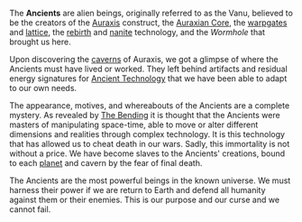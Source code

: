 The **Ancients** are alien beings, originally referred to as the Vanu, believed
to be the creators of the [Auraxis](../locations/Auraxis.md) construct, the
[Auraxian Core](../items/Auraxian_Core.md), the
[warpgates](../locations/Warpgate.md) and [lattice](Lattice.md), the
[rebirth](Respawn.md) and [nanite](../items/NTU.md) technology, and the
_Wormhole_ that brought us here.

Upon discovering the [caverns](../locations/Caverns.md) of Auraxis, we got a
glimpse of where the Ancients must have lived or worked. They left behind
artifacts and residual energy signatures for
[Ancient Technology](Ancient_Technology.md) that we have been able to adapt to
our own needs.

The appearance, motives, and whereabouts of the Ancients are a complete mystery.
As revealed by [The Bending](../etc/The_Bending.md) it is thought that the
Ancients were masters of manipulating space-time, able to move or alter
different dimensions and realities through complex technology. It is this
technology that has allowed us to cheat death in our wars. Sadly, this
immortality is not without a price. We have become slaves to the Ancients'
creations, bound to each [planet](../locations/Planet.md) and cavern by the fear
of final death.

The Ancients are the most powerful beings in the known universe. We must harness
their power if we are return to Earth and defend all humanity against them or
their enemies. This is our purpose and our curse and we cannot fail.
